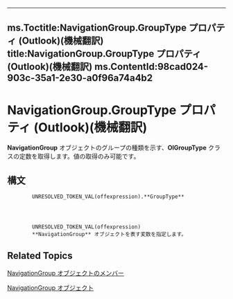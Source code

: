 

---
ms.Toctitle:NavigationGroup.GroupType プロパティ (Outlook)(機械翻訳)
title:NavigationGroup.GroupType プロパティ (Outlook)(機械翻訳)
ms.ContentId:98cad024-903c-35a1-2e30-a0f96a74a4b2
---
# NavigationGroup.GroupType プロパティ (Outlook)(機械翻訳)




**NavigationGroup** オブジェクトのグループの種類を示す、**OlGroupType** クラスの定数を取得します。値の取得のみ可能です。

## 構文

            UNRESOLVED_TOKEN_VAL(offexpression).**GroupType**




            UNRESOLVED_TOKEN_VAL(offexpression)
            **NavigationGroup** オブジェクトを表す変数を指定します。



## Related Topics

[NavigationGroup オブジェクトのメンバー](0383772b-68d6-aaa3-564f-bf15c28fa9f7.md)

[NavigationGroup オブジェクト](a96eb2b1-af1f-71b2-6a0b-dcb5078beb1f.md)




